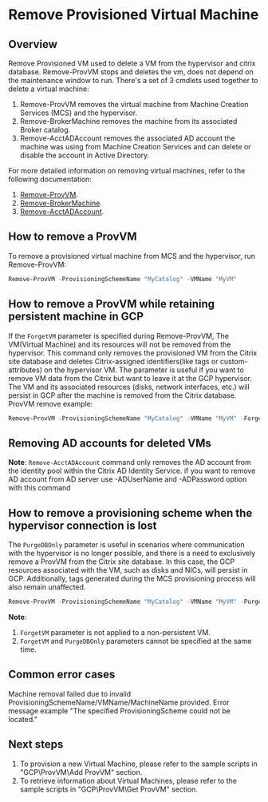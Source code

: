 # Remove Provisioned Virtual Machine
## Overview
Remove Provisioned VM used to delete a VM from the hypervisor and citrix database. Remove-ProvVM stops and deletes the vm, does not depend on the maintenance window to run. There's a set of 3 cmdlets used together to delete a virtual machine:
1. Remove-ProvVM removes the virtual machine from Machine Creation Services (MCS) and the hypervisor.
2. Remove-BrokerMachine removes the machine from its associated Broker catalog.
3. Remove-AcctADAccount removes the associated AD account the machine was using from Machine Creation Services and can delete or disable the account in Active Directory.

For more detailed information on removing virtual machines, refer to the following documentation:
1. [Remove-ProvVM](https://developer-docs.citrix.com/en-us/citrix-virtual-apps-desktops-sdk/current-release/MachineCreation/Remove-ProvVM.html).
2. [Remove-BrokerMachine](https://developer-docs.citrix.com/en-us/citrix-virtual-apps-desktops-sdk/current-release/Broker/Remove-BrokerMachine.html).
3. [Remove-AcctADAccount](https://developer-docs.citrix.com/en-us/citrix-virtual-apps-desktops-sdk/current-release/ADIdentity/Remove-AcctADAccount.html).

## How to remove a ProvVM
To remove a provisioned virtual machine from MCS and the hypervisor, run Remove-ProvVM:
```powershell
Remove-ProvVM -ProvisioningSchemeName "MyCatalog" -VMName "MyVM"
```

## How to remove a ProvVM while retaining persistent machine in GCP
If the `ForgetVM` parameter is specified during Remove-ProvVM, The VM(Virtual Machine) and its resources will not be removed from the hypervisor. This command only removes the provisioned VM from the Citrix site database and deletes Citrix-assigned identifiers(like tags or custom-attributes) on the hypervisor VM. The parameter is useful if you want to remove VM data from the Citrix but want to leave it at the GCP hypervisor. The  VM and its associated resources (disks, network interfaces, etc.) will persist in GCP after the machine is removed from the Citrix database. 
ProvVM remove example:
```powershell
Remove-ProvVM -ProvisioningSchemeName "MyCatalog" -VMName "MyVM" -ForgetVM
```
## Removing AD accounts for deleted VMs
**Note**: 
`Remove-AcctADAccount` command only removes the AD account from the identity pool within the Citrix AD Identity Service. if you want to remove AD account from AD server use -ADUserName and -ADPassword option with this command

## How to remove a provisioning scheme when the hypervisor connection is lost 
The `PurgeDBOnly` parameter is useful in scenarios where communication with the hypervisor is no longer possible, and there is a need to exclusively remove a ProvVM from the Citrix site database. In this case, the GCP resources associated with the VM, such as disks and NICs, will persist in GCP. Additionally, tags generated during the MCS provisioning process will also remain unaffected.
```powershell
Remove-ProvVM -ProvisioningSchemeName "MyCatalog" -VMName "MyVM" -PurgeDBOnly
```

**Note**: 
1. `ForgetVM` parameter is not applied to a non-persistent VM. 
2. `ForgetVM` and `PurgeDBOnly` parameters cannot be specified at the same time.

## Common error cases
Machine removal failed due to invalid ProvisioningSchemeName/VMName/MachineName provided. Error message example "The specified ProvisioningScheme could not be located."

## Next steps
1. To provision a new Virtual Machine, please refer to the sample scripts in "GCP\ProvVM\Add ProvVM" section.
2. To retrieve information about Virtual Machines, please refer to the sample scripts in "GCP\ProvVM\Get ProvVM" section.